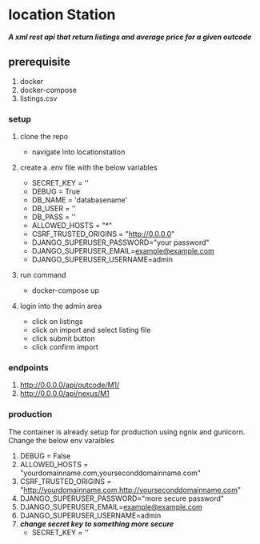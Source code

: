 # location Station
***A xml rest api that return listings and average price for a given outcode***

## prerequisite
1. docker
2. docker-compose
3. listings.csv

### setup
1. clone the repo
    - navigate into locationstation
2. create a .env file with the below variables
    - SECRET_KEY = ''
    - DEBUG = True
    - DB_NAME = 'databasename'
    - DB_USER = ''
    - DB_PASS = ''
    - ALLOWED_HOSTS = "*"
    - CSRF_TRUSTED_ORIGINS = "http://0.0.0.0" 
    - DJANGO_SUPERUSER_PASSWORD="your password"
    - DJANGO_SUPERUSER_EMAIL=example@example.com
    - DJANGO_SUPERUSER_USERNAME=admin

3. run command 
    - docker-compose up

4. login into the admin area
    - click on listings
    - click on import and select listing file
    - click submit button
    - click confirm import 

### endpoints
1. http://0.0.0.0/api/outcode/M1/
2. http://0.0.0.0/api/nexus/M1

### production
The container is already setup for production using ngnix and gunicorn.
Change the below env varaibles

1. DEBUG = False
2. ALLOWED_HOSTS = "yourdomainname.com,yourseconddomainname.com"
3. CSRF_TRUSTED_ORIGINS = "http://yourdomainname.com,http://yourseconddomainname.com" 
4. DJANGO_SUPERUSER_PASSWORD="more secure password"
5. DJANGO_SUPERUSER_EMAIL=example@example.com
6. DJANGO_SUPERUSER_USERNAME=admin
7. ***change secret key to something more secure***
    - SECRET_KEY = ''
